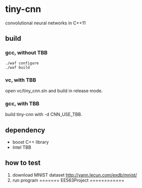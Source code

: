 tiny-cnn
========

convolutional neural networks in C++11

build
------
### gcc, without TBB
    ./waf configure
    ./waf build

### vc, with TBB
open vc/tiny_cnn.sln and build in release mode.

### gcc, with TBB
build tiny-cnn with -d CNN_USE_TBB.

dependency
-----
* boost C++ library
* Intel TBB

how to test
-----
1. download MNIST dataset http://yann.lecun.com/exdb/mnist/
2. run program
=======
EE563Project
============
